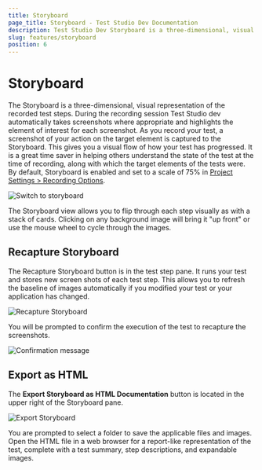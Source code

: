 ```yaml
---
title: Storyboard
page_title: Storyboard - Test Studio Dev Documentation
description: Test Studio Dev Storyboard is a three-dimensional, visual representation of the recorded test steps.
slug: features/storyboard
position: 6
---
```

# Storyboard

The Storyboard is a three-dimensional, visual representation of the recorded test steps. During the recording session Test Studio dev automatically takes screenshots where appropriate and highlights the element of interest for each screenshot. As you record your test, a screenshot of your action on the target element is captured to the Storyboard. This gives you a visual flow of how your test has progressed. It is a great time saver in helping others understand the state of the test at the time of recording, along with which the target elements of the tests were. By default, Storyboard is enabled and set to a scale of 75% in <a href="/features/project-settings/recording-options" target="_blank">Project Settings > Recording Options</a>.

![Switch to storyboard][2]

The Storyboard view allows you to flip through each step visually as with a stack of cards. Clicking on any background image will bring it "up front" or use the mouse wheel to cycle through the images.

## Recapture Storyboard

The Recapture Storyboard button is in the test step pane. It runs your test and stores new screen shots of each test step. This allows you to refresh the baseline of images automatically if you modified your test or your application has changed.

![Recapture Storyboard][3]

You will be prompted to confirm the execution of the test to recapture the screenshots.

![Confirmation message][5]

## Export as HTML

The **Export Storyboard as HTML Documentation** button is located in the upper right of the Storyboard pane.

![Export Storyboard][4]

You are prompted to select a folder to save the applicable files and images. Open the HTML file in a web browser for a report-like representation of the test, complete with a test summary, step descriptions, and expandable images.

[2]: images/storyboard/fig2.png
[3]: images/storyboard/fig3.png
[4]: images/storyboard/fig4.png
[5]: images/storyboard/fig5.png